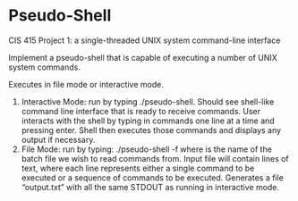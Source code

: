 # Pseudo-Shell
CIS 415 Project 1: a single-threaded UNIX system command-line interface

Implement a pseudo-shell that is capable of executing a number of UNIX system commands. 

Executes in file mode or interactive mode.
1) Interactive Mode: run by typing ./pseudo-shell. 
   Should see shell-like command line interface that is ready to receive commands.
   User interacts with the shell by typing in commands one line at a time and pressing enter. 
   Shell then executes those commands and displays any output if necessary.
2) File Mode: run by typing: ./pseudo-shell -f <filename> 
   where <filename> is the name of the batch file we wish to read commands from.
   Input file will contain lines of text, where each line represents either a single command to be executed or a sequence of commands to be executed. 
   Generates a file “output.txt” with all the same STDOUT as running in interactive mode. 
